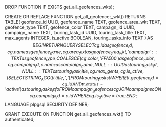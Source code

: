 DROP FUNCTION IF EXISTS get_all_geofences_wkt();

CREATE OR REPLACE FUNCTION get_all_geofences_wkt()
RETURNS TABLE(
    geofence_id UUID,
    geofence_name TEXT,
    geofence_area_wkt TEXT,
    geofence_type TEXT,
    geofence_color TEXT,
    campaign_id UUID,
    campaign_name TEXT,
    touring_task_id UUID,
    touring_task_title TEXT,
    max_agents INTEGER,
    is_active BOOLEAN,
    touring_tasks_info TEXT
) AS $$
BEGIN
    RETURN QUERY
    SELECT 
        cg.id as geofence_id,
        cg.name as geofence_name,
        cg.area_text as geofence_area_wkt,
        'campaign'::TEXT as geofence_type,
        COALESCE(cg.color, 'FFA500') as geofence_color,
        cg.campaign_id,
        c.name as campaign_name,
        NULL::UUID as touring_task_id,
        NULL::TEXT as touring_task_title,
        cg.max_agents,
        cg.is_active,
        (
            SELECT STRING_AGG(tt.title, ', ')
            FROM touring_tasks tt
            WHERE tt.geofence_id = cg.id AND tt.status = 'active'
        ) as touring_tasks_info
    FROM campaign_geofences cg
    JOIN campaigns c ON cg.campaign_id = c.id
    WHERE cg.is_active = true;
END;
$$ LANGUAGE plpgsql SECURITY DEFINER;

GRANT EXECUTE ON FUNCTION get_all_geofences_wkt() TO authenticated;